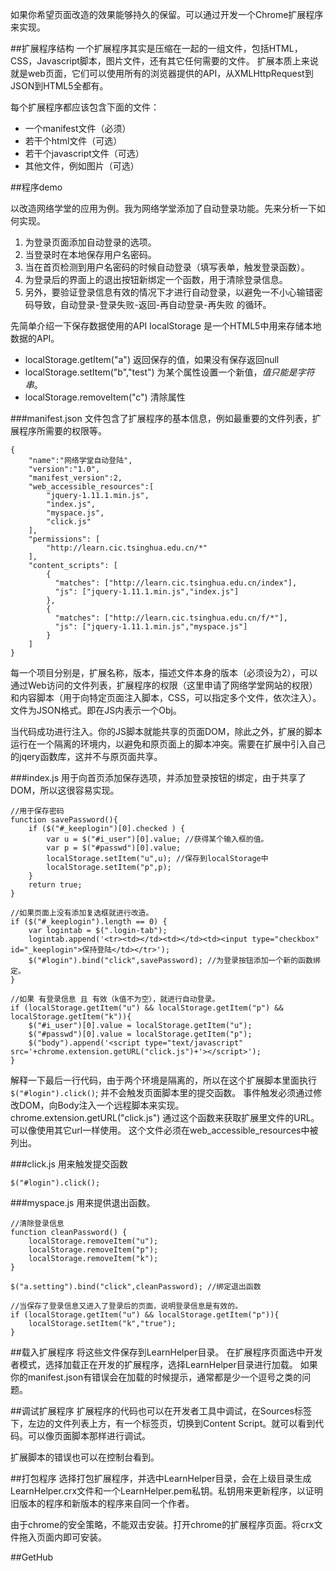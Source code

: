 如果你希望页面改造的效果能够持久的保留。可以通过开发一个Chrome扩展程序来实现。

##扩展程序结构
一个扩展程序其实是压缩在一起的一组文件，包括HTML，CSS，Javascript脚本，图片文件，还有其它任何需要的文件。
 扩展本质上来说就是web页面，它们可以使用所有的浏览器提供的API，从XMLHttpRequest到JSON到HTML5全都有。

每个扩展程序都应该包含下面的文件：

* 一个manifest文件（必须）
* 若干个html文件（可选）
* 若干个javascript文件（可选）
* 其他文件，例如图片（可选）

##程序demo

以改造网络学堂的应用为例。我为网络学堂添加了自动登录功能。先来分析一下如何实现。

1. 为登录页面添加自动登录的选项。
2. 当登录时在本地保存用户名密码。
3. 当在首页检测到用户名密码的时候自动登录（填写表单，触发登录函数）。
4. 为登录后的界面上的退出按钮新绑定一个函数，用于清除登录信息。
5. 另外，要验证登录信息有效的情况下才进行自动登录，以避免一不小心输错密码导致，自动登录-登录失败-返回-再自动登录-再失败 的循环。

先简单介绍一下保存数据使用的API localStorage 是一个HTML5中用来存储本地数据的API。

* localStorage.getItem("a") 返回保存的值，如果没有保存返回null
* localStorage.setItem("b","test") 为某个属性设置一个新值，*值只能是字符串*。
* localStorage.removeItem("c") 清除属性

###manifest.json
文件包含了扩展程序的基本信息，例如最重要的文件列表，扩展程序所需要的权限等。

```
{
	"name":"网络学堂自动登陆",
	"version":"1.0",
	"manifest_version":2,
	"web_accessible_resources":[
		"jquery-1.11.1.min.js",
		"index.js",
		"myspace.js",
		"click.js"
	],
	"permissions": [
  		"http://learn.cic.tsinghua.edu.cn/*"
	],
	"content_scripts": [
	    {
	      "matches": ["http://learn.cic.tsinghua.edu.cn/index"],
	      "js": ["jquery-1.11.1.min.js","index.js"]
	    },
	    {
	      "matches": ["http://learn.cic.tsinghua.edu.cn/f/*"],
	      "js": ["jquery-1.11.1.min.js","myspace.js"]
	    }
  	]
}
```

每一个项目分别是，扩展名称，版本，描述文件本身的版本（必须设为2），可以通过Web访问的文件列表，扩展程序的权限（这里申请了网络学堂网站的权限）和内容脚本（用于向特定页面注入脚本，CSS，可以指定多个文件，依次注入）。文件为JSON格式。即在JS内表示一个Obj。

当代码成功进行注入。你的JS脚本就能共享的页面DOM，除此之外，扩展的脚本运行在一个隔离的环境内，以避免和原页面上的脚本冲突。需要在扩展中引入自己的jqery函数库，这并不与原页面共享。

###index.js
用于向首页添加保存选项，并添加登录按钮的绑定，由于共享了DOM，所以这很容易实现。

```
//用于保存密码
function savePassword(){
	if ($("#_keeplogin")[0].checked ) {
		var u = $("#i_user")[0].value; //获得某个输入框的值。
		var p = $("#passwd")[0].value;
		localStorage.setItem("u",u); //保存到localStorage中
		localStorage.setItem("p",p);
	}
	return true;
}

//如果页面上没有添加复选框就进行改造。
if ($("#_keeplogin").length == 0) {
	var logintab = $(".login-tab");
	logintab.append('<tr><td></td><td></td><td><input type="checkbox" id="_keeplogin">保持登陆</td></tr>');
	$("#login").bind("click",savePassword); //为登录按钮添加一个新的函数绑定。
}

//如果 有登录信息 且 有效（k值不为空），就进行自动登录。
if (localStorage.getItem("u") && localStorage.getItem("p") && localStorage.getItem("k")){
	$("#i_user")[0].value = localStorage.getItem("u"); 
	$("#passwd")[0].value = localStorage.getItem("p");
	$("body").append('<script type="text/javascript" src='+chrome.extension.getURL("click.js")+'></script>');
}
```

解释一下最后一行代码，由于两个环境是隔离的，所以在这个扩展脚本里面执行 `$("#login").click()`; 并不会触发页面脚本里的提交函数。
事件触发必须通过修改DOM，向Body注入一个远程脚本来实现。
chrome.extension.getURL("click.js") 通过这个函数来获取扩展里文件的URL。可以像使用其它url一样使用。
这个文件必须在web_accessible_resources中被列出。

###click.js
用来触发提交函数

```
$("#login").click();
```

###myspace.js
用来提供退出函数。

```
//清除登录信息
function cleanPassword() {
	localStorage.removeItem("u");
	localStorage.removeItem("p");
	localStorage.removeItem("k");
}

$("a.setting").bind("click",cleanPassword); //绑定退出函数

//当保存了登录信息又进入了登录后的页面，说明登录信息是有效的。
if (localStorage.getItem("u") && localStorage.getItem("p")){ 
	localStorage.setItem("k","true"); 
}
```

##载入扩展程序
将这些文件保存到LearnHelper目录。
在扩展程序页面选中开发者模式，选择加载正在开发的扩展程序，选择LearnHelper目录进行加载。
如果你的manifest.json有错误会在加载的时候提示，通常都是少一个逗号之类的问题。

##调试扩展程序
扩展程序的代码也可以在开发者工具中调试，在Sources标签下，左边的文件列表上方，有一个标签页，切换到Content Script。就可以看到代码。可以像页面脚本那样进行调试。

扩展脚本的错误也可以在控制台看到。

##打包程序
选择打包扩展程序，并选中LearnHelper目录，会在上级目录生成LearnHelper.crx文件和一个LearnHelper.pem私钥。私钥用来更新程序，以证明旧版本的程序和新版本的程序来自同一个作者。

由于chrome的安全策略，不能双击安装。打开chrome的扩展程序页面。将crx文件拖入页面内即可安装。

##GetHub



